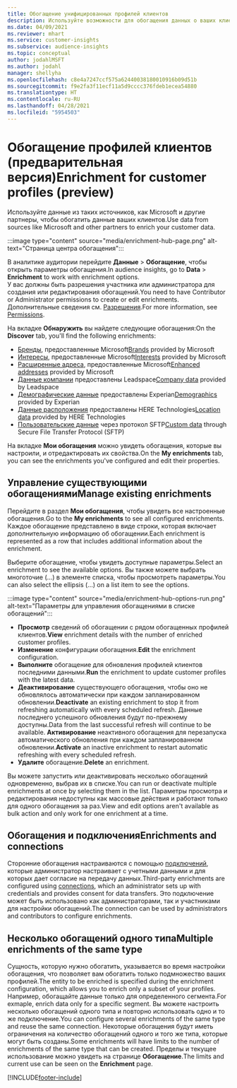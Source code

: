 ```yaml
---
title: Обогащение унифицированных профилей клиентов
description: Используйте возможности для обогащения данных о ваших клиентах.
ms.date: 04/09/2021
ms.reviewer: mhart
ms.service: customer-insights
ms.subservice: audience-insights
ms.topic: conceptual
author: jodahlMSFT
ms.author: jodahl
manager: shellyha
ms.openlocfilehash: c8e4a7247ccf575a62440038180010916b09d51b
ms.sourcegitcommit: f9e2fa3f11ecf11a5d9cccc376fdeb1ecea54880
ms.translationtype: HT
ms.contentlocale: ru-RU
ms.lasthandoff: 04/28/2021
ms.locfileid: "5954503"
---
```

# <a name="enrichment-for-customer-profiles-preview"></a><span data-ttu-id="f77ce-103">Обогащение профилей клиентов (предварительная версия)</span><span class="sxs-lookup"><span data-stu-id="f77ce-103">Enrichment for customer profiles (preview)</span></span>

<span data-ttu-id="f77ce-104">Используйте данные из таких источников, как Microsoft и другие партнеры, чтобы обогатить данные ваших клиентов.</span><span class="sxs-lookup"><span data-stu-id="f77ce-104">Use data from sources like Microsoft and other partners to enrich your customer data.</span></span>

:::image type="content" source="media/enrichment-hub-page.png" alt-text="Страница центра обогащения":::

<span data-ttu-id="f77ce-106">В аналитике аудитории перейдите **Данные** > **Обогащение**, чтобы открыть параметры обогащения.</span><span class="sxs-lookup"><span data-stu-id="f77ce-106">In audience insights, go to **Data** > **Enrichment** to work with enrichment options.</span></span>    
<span data-ttu-id="f77ce-107">У вас должны быть разрешения участника или администратора для создания или редактирования обогащений.</span><span class="sxs-lookup"><span data-stu-id="f77ce-107">You need to have Contributor or Administrator permissions to create or edit enrichments.</span></span> <span data-ttu-id="f77ce-108">Дополнительные сведения см. [Разрешения](permissions.md).</span><span class="sxs-lookup"><span data-stu-id="f77ce-108">For more information, see [Permissions](permissions.md).</span></span>

<span data-ttu-id="f77ce-109">На вкладке **Обнаружить** вы найдете следующие обогащения:</span><span class="sxs-lookup"><span data-stu-id="f77ce-109">On the **Discover** tab, you'll find the following enrichments:</span></span>

- <span data-ttu-id="f77ce-110">[Бренды](enrichment-microsoft.md), предоставленные Microsoft</span><span class="sxs-lookup"><span data-stu-id="f77ce-110">[Brands](enrichment-microsoft.md) provided by Microsoft</span></span>
- <span data-ttu-id="f77ce-111">[Интересы](enrichment-microsoft.md), предоставленные Microsoft</span><span class="sxs-lookup"><span data-stu-id="f77ce-111">[Interests](enrichment-microsoft.md) provided by Microsoft</span></span>
- <span data-ttu-id="f77ce-112">[Расширенные адреса](enrichment-enhanced-addresses.md), предоставленные Microsoft</span><span class="sxs-lookup"><span data-stu-id="f77ce-112">[Enhanced addresses](enrichment-enhanced-addresses.md) provided by Microsoft</span></span>
- <span data-ttu-id="f77ce-113">[Данные компании](enrichment-leadspace.md) предоставлены Leadspace</span><span class="sxs-lookup"><span data-stu-id="f77ce-113">[Company data](enrichment-leadspace.md) provided by Leadspace</span></span>
- <span data-ttu-id="f77ce-114">[Демографические данные](enrichment-experian.md) предоставлены Experian</span><span class="sxs-lookup"><span data-stu-id="f77ce-114">[Demographics](enrichment-experian.md) provided by Experian</span></span>
- <span data-ttu-id="f77ce-115">[Данные расположения](enrichment-here.md) предоставлены HERE Technologies</span><span class="sxs-lookup"><span data-stu-id="f77ce-115">[Location data](enrichment-here.md) provided by HERE Technologies</span></span>
- <span data-ttu-id="f77ce-116">[Пользовательские данные](enrichment-SFTP-custom-import.md) через протокол SFTP</span><span class="sxs-lookup"><span data-stu-id="f77ce-116">[Custom data](enrichment-SFTP-custom-import.md) through Secure File Transfer Protocol (SFTP)</span></span>

<span data-ttu-id="f77ce-117">На вкладке **Мои обогащения** можно увидеть обогащения, которые вы настроили, и отредактировать их свойства.</span><span class="sxs-lookup"><span data-stu-id="f77ce-117">On the **My enrichments** tab, you can see the enrichments you've configured and edit their properties.</span></span>

## <a name="manage-existing-enrichments"></a><span data-ttu-id="f77ce-118">Управление существующими обогащениями</span><span class="sxs-lookup"><span data-stu-id="f77ce-118">Manage existing enrichments</span></span>

<span data-ttu-id="f77ce-119">Перейдите в раздел **Мои обогащения**, чтобы увидеть все настроенные обогащения.</span><span class="sxs-lookup"><span data-stu-id="f77ce-119">Go to the **My enrichments** to see all configured enrichments.</span></span> <span data-ttu-id="f77ce-120">Каждое обогащение представлено в виде строки, которая включает дополнительную информацию об обогащении.</span><span class="sxs-lookup"><span data-stu-id="f77ce-120">Each enrichment is represented as a row that includes additional information about the enrichment.</span></span>

<span data-ttu-id="f77ce-121">Выберите обогащение, чтобы увидеть доступные параметры.</span><span class="sxs-lookup"><span data-stu-id="f77ce-121">Select an enrichment to see the available options.</span></span> <span data-ttu-id="f77ce-122">Вы также можете выбрать многоточие (...) в элементе списка, чтобы просмотреть параметры.</span><span class="sxs-lookup"><span data-stu-id="f77ce-122">You can also select the ellipsis (...) on a list item to see the options.</span></span>

:::image type="content" source="media/enrichment-hub-options-run.png" alt-text="Параметры для управления обогащениями в списке обогащений":::

- <span data-ttu-id="f77ce-124">**Просмотр** сведений об обогащении с рядом обогащенных профилей клиентов.</span><span class="sxs-lookup"><span data-stu-id="f77ce-124">**View** enrichment details with the number of enriched customer profiles.</span></span>
- <span data-ttu-id="f77ce-125">**Изменение** конфигурации обогащения.</span><span class="sxs-lookup"><span data-stu-id="f77ce-125">**Edit** the enrichment configuration.</span></span>
- <span data-ttu-id="f77ce-126">**Выполните** обогащение для обновления профилей клиентов последними данными.</span><span class="sxs-lookup"><span data-stu-id="f77ce-126">**Run** the enrichment to update customer profiles with the latest data.</span></span>
- <span data-ttu-id="f77ce-127">**Деактивирование** существующего обогащения, чтобы оно не обновлялось автоматически при каждом запланированном обновлении.</span><span class="sxs-lookup"><span data-stu-id="f77ce-127">**Deactivate** an existing enrichment to stop it from refreshing automatically with every scheduled refresh.</span></span> <span data-ttu-id="f77ce-128">Данные последнего успешного обновления будут по-прежнему доступны.</span><span class="sxs-lookup"><span data-stu-id="f77ce-128">Data from the last successful refresh will continue to be available.</span></span> <span data-ttu-id="f77ce-129">**Активирование** неактивного обогащения для перезапуска автоматического обновления при каждом запланированном обновлении.</span><span class="sxs-lookup"><span data-stu-id="f77ce-129">**Activate** an inactive enrichment to restart automatic refreshing with every scheduled refresh.</span></span>
- <span data-ttu-id="f77ce-130">**Удалите** обогащение.</span><span class="sxs-lookup"><span data-stu-id="f77ce-130">**Delete** an enrichment.</span></span>

<span data-ttu-id="f77ce-131">Вы можете запустить или деактивировать несколько обогащений одновременно, выбрав их в списке.</span><span class="sxs-lookup"><span data-stu-id="f77ce-131">You can run or deactivate multiple enrichments at once by selecting them in the list.</span></span> <span data-ttu-id="f77ce-132">Параметры просмотра и редактирования недоступны как массовые действия и работают только для одного обогащения за раз.</span><span class="sxs-lookup"><span data-stu-id="f77ce-132">View and edit options aren't available as bulk action and only work for one enrichment at a time.</span></span>

## <a name="enrichments-and-connections"></a><span data-ttu-id="f77ce-133">Обогащения и подключения</span><span class="sxs-lookup"><span data-stu-id="f77ce-133">Enrichments and connections</span></span>

<span data-ttu-id="f77ce-134">Сторонние обогащения настраиваются с помощью [подключений](connections.md), которые администратор настраивает с учетными данными и для которых дает согласие на передачу данных.</span><span class="sxs-lookup"><span data-stu-id="f77ce-134">Third-party enrichments are configured using [connections](connections.md), which an administrator sets up with credentials and provides consent for data transfers.</span></span> <span data-ttu-id="f77ce-135">Это подключение может быть использовано как администраторами, так и участниками для настройки обогащений.</span><span class="sxs-lookup"><span data-stu-id="f77ce-135">The connection can be used by administrators and contributors to configure enrichments.</span></span>  

## <a name="multiple-enrichments-of-the-same-type"></a><span data-ttu-id="f77ce-136">Несколько обогащений одного типа</span><span class="sxs-lookup"><span data-stu-id="f77ce-136">Multiple enrichments of the same type</span></span>

<span data-ttu-id="f77ce-137">Сущность, которую нужно обогатить, указывается во время настройки обогащения, что позволяет вам обогатить только подмножество ваших профилей.</span><span class="sxs-lookup"><span data-stu-id="f77ce-137">The entity to be enriched is specified during the enrichment configuration, which allows you to enrich only a subset of your profiles.</span></span> <span data-ttu-id="f77ce-138">Например, обогащайте данные только для определенного сегмента.</span><span class="sxs-lookup"><span data-stu-id="f77ce-138">For exmaple, enrich data only for a specific segment.</span></span> <span data-ttu-id="f77ce-139">Вы можете настроить несколько обогащений одного типа и повторно использовать одно и то же подключение.</span><span class="sxs-lookup"><span data-stu-id="f77ce-139">You can configure several enrichments of the same type and reuse the same connection.</span></span> <span data-ttu-id="f77ce-140">Некоторые обогащения будут иметь ограничения на количество обогащений одного и того же типа, которые могут быть созданы.</span><span class="sxs-lookup"><span data-stu-id="f77ce-140">Some enrichments will have limits to the number of enrichments of the same type that can be created.</span></span> <span data-ttu-id="f77ce-141">Пределы и текущее использование можно увидеть на странице **Обогащение**.</span><span class="sxs-lookup"><span data-stu-id="f77ce-141">The limits and current use can be seen on the **Enrichment** page.</span></span>

[!INCLUDE[footer-include](../includes/footer-banner.md)]

